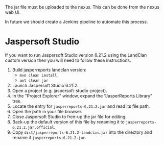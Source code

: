 The jar file must be uploaded to the nexus. This can be done from the nexus web UI.

In future we should create a Jenkins pipeline to automate this process.

# Jaspersoft Studio

If you want to run Jaspersoft Studio version 6.21.2 using the LandClan custom version then you will need to follow these instructions.

1. Build jasperreports landclan version:
   * `mvn clean install`
   * `ant clean jar`
2. Launch Jaspersoft Studio 6.21.2.
3. Open a project (e.g. jaspersoft-studio-project).
4. In the "Project Explorer" window, expand the "JasperReports Library" tree.
5. Locate the entry for `jasperreports-6.21.2.jar` and read its file path.
6. Open the path in your file browser.
7. Close Jaspersoft Studio to free-up the jar file for editing.
8. Back-up the default version of this file by renaming it to `jasperreports-6.21.2.jar.official`.
9. Copy `dist/jasperreports-6.21.2-landclan.jar` into the directory and rename it `jasperreports-6.21.2.jar`.
